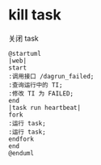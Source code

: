 # kill task

关闭 task

```plantuml
@startuml
|web|
start
:调用接口 /dagrun_failed;
:查询运行中的 TI;
:修改 TI 为 FAILED;
end
|task run heartbeat|
fork
:运行 task;
:运行 task;
endfork
end
@enduml
```
